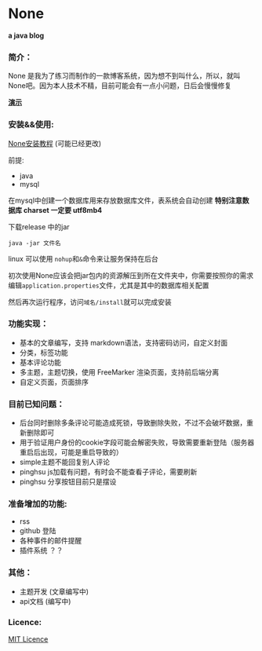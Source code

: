 # **None** 
**a java blog**

### 简介：

None 是我为了练习而制作的一款博客系统，因为想不到叫什么，所以，就叫None吧。因为本人技术不精，目前可能会有一点小问题，日后会慢慢修复

**[演示](http://blog.thetbw.xyz)**


### 安装&&使用:

[None安装教程](http://blog.thetbw.xyz/article/1) (可能已经更改)

前提:

* java 
* mysql

在mysql中创建一个数据库用来存放数据库文件，表系统会自动创建 **特别注意数据库 charset 一定要 utf8mb4**

下载release 中的jar
```
java -jar 文件名
```
linux 可以使用 `nohup`和`&`命令来让服务保持在后台

初次使用None应该会把jar包内的资源解压到所在文件夹中，你需要按照你的需求编辑`application.properties`文件，尤其是其中的数据库相关配置

然后再次运行程序，访问`域名/install`就可以完成安装

### 功能实现：

* 基本的文章编写，支持 markdown语法，支持密码访问，自定义封面
* 分类，标签功能
* 基本评论功能
* 多主题，主题切换，使用 FreeMarker 渲染页面，支持前后端分离
* 自定义页面，页面排序

### 目前已知问题：

* 后台同时删除多条评论可能造成死锁，导致删除失败，不过不会破坏数据，重新删除即可
* 用于验证用户身份的cookie字段可能会解密失败，导致需要重新登陆（服务器重启后出现，可能是重启导致的）
* simple主题不能回复别人评论
* pinghsu js加载有问题，有时会不能查看子评论，需要刷新
* pinghsu 分享按钮目前只是摆设

### 准备增加的功能:

* rss
* github 登陆
* 各种事件的邮件提醒
* 插件系统 ？？


### 其他：

* 主题开发 (文章编写中)
* api文档 (编写中)
### Licence:

[MIT Licence](./LICENSE)
